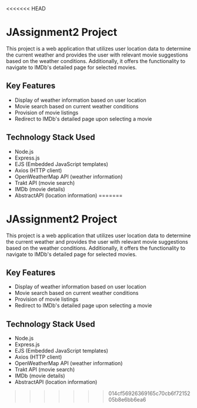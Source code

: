 <<<<<<< HEAD
# JAssignment2 Project

This project is a web application that utilizes user location data to determine the current weather and provides the user with relevant movie suggestions based on the weather conditions. Additionally, it offers the functionality to navigate to IMDb's detailed page for selected movies.

## Key Features

- Display of weather information based on user location
- Movie search based on current weather conditions
- Provision of movie listings
- Redirect to IMDb's detailed page upon selecting a movie

## Technology Stack Used

- Node.js
- Express.js
- EJS (Embedded JavaScript templates)
- Axios (HTTP client)
- OpenWeatherMap API (weather information)
- Trakt API (movie search)
- IMDb (movie details)
- AbstractAPI (location information)
=======
# JAssignment2 Project

This project is a web application that utilizes user location data to determine the current weather and provides the user with relevant movie suggestions based on the weather conditions. Additionally, it offers the functionality to navigate to IMDb's detailed page for selected movies.

## Key Features

- Display of weather information based on user location
- Movie search based on current weather conditions
- Provision of movie listings
- Redirect to IMDb's detailed page upon selecting a movie

## Technology Stack Used

- Node.js
- Express.js
- EJS (Embedded JavaScript templates)
- Axios (HTTP client)
- OpenWeatherMap API (weather information)
- Trakt API (movie search)
- IMDb (movie details)
- AbstractAPI (location information)
>>>>>>> 014cf56926369165c70cb6f7215205b8e6bb6ea6
